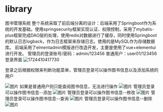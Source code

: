 # library
图书管理系统
整个系统采取了前后端分离的设计：后端采用了Springboot作为系统的开发基础，使用springsecurity框架实现认证、权限控制，采用了mybatis-plus框架完成DAO层的处理，使用redis对数据进行了缓存，同时使用Springboot的默认日志logback，作为日志框架来存储日志。使用的是MySQL作为存储数据库。
前端采用了elmentadmin模版进行改造开发，主要是使用了vue+elementui进行开发。
管理员的登录账号/密码：admin/123456 普通用户：user01/123456登录界面
![1724410417730](https://github.com/user-attachments/assets/05f10fb5-d212-43d0-991c-5f018872b05e)

登录之后根据权限来判断功能菜单，管理员登录可以操作图书信息以及添加系统的用户

![图片](https://github.com/user-attachments/assets/204f85ec-00ad-4603-a80b-8e1aeff6562e)
如果是普通用户则只能查阅图书信息，无法进行操作
![图片](https://github.com/user-attachments/assets/366986c7-f9ef-49ec-aee1-e9a4c2d936f7)
管理员登录可以操作图书信息--添加
![图片](https://github.com/user-attachments/assets/608d5a48-e8c3-48eb-b77e-9be0e6df0293)
管理员登录可以操作图书信息--修改
![图片](https://github.com/user-attachments/assets/608d5a48-e8c3-48eb-b77e-9be0e6df0293)
管理员登录可以操作图书信息--查询
![图片](https://github.com/user-attachments/assets/2cfcf702-c519-435b-bab4-7b1ca7a68d5b)
管理员登录可以操作图书信息--删除
![图片](https://github.com/user-attachments/assets/308828d4-e636-4d9c-bda7-adba4d0172ef)
